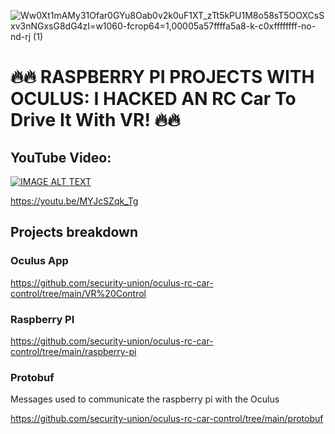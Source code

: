 ![Ww0Xt1mAMy31Ofar0GYu8Oab0v2k0uF1XT_zTt5kPU1M8o58sT5OOXCsSxv3nNGxsG8dG4zI=w1060-fcrop64=1,00005a57ffffa5a8-k-c0xffffffff-no-nd-rj (1)](https://user-images.githubusercontent.com/1176339/155262320-ce1406f0-d35d-418e-a8b9-60b928cceeb2.jpeg)

# 🔥🔥 RASPBERRY PI PROJECTS WITH OCULUS: I HACKED AN RC Car To Drive It With VR! 🔥🔥

## YouTube Video:

[![IMAGE ALT TEXT](http://img.youtube.com/vi/MYJcSZqk_Tg/maxresdefault.jpg)](https://youtu.be/MYJcSZqk_Tg "YouTube video")

<https://youtu.be/MYJcSZqk_Tg>

## Projects breakdown

### Oculus App

<https://github.com/security-union/oculus-rc-car-control/tree/main/VR%20Control>

### Raspberry PI

<https://github.com/security-union/oculus-rc-car-control/tree/main/raspberry-pi>

### Protobuf

Messages used to communicate the raspberry pi with the Oculus

<https://github.com/security-union/oculus-rc-car-control/tree/main/protobuf>


